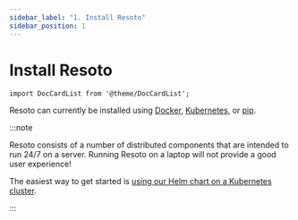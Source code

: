 ```yaml
---
sidebar_label: "1. Install Resoto"
sidebar_position: 1
---
```


# Install Resoto

```mdx-code-block
import DocCardList from '@theme/DocCardList';
```

Resoto can currently be installed using [Docker](./docker.md), [Kubernetes](./kubernetes.md), or [pip](./pip.md).

:::note

Resoto consists of a number of distributed components that are intended to run 24/7 on a server. Running Resoto on a laptop will not provide a good user experience!

The easiest way to get started is [using our Helm chart on a Kubernetes cluster](./kubernetes.md).

:::

<DocCardList />
